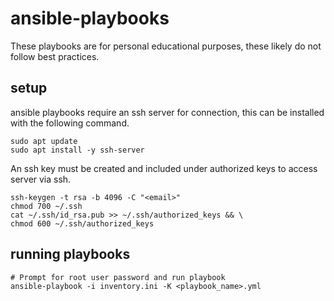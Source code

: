 # ansible-playbooks
These playbooks are for personal educational purposes, these likely do not follow best practices.

## setup
ansible playbooks require an ssh server for connection, this can be installed with the following command.
```
sudo apt update
sudo apt install -y ssh-server
```

An ssh key must be created and included under authorized keys to access server via ssh.
```
ssh-keygen -t rsa -b 4096 -C "<email>"
chmod 700 ~/.ssh
cat ~/.ssh/id_rsa.pub >> ~/.ssh/authorized_keys && \
chmod 600 ~/.ssh/authorized_keys
```

## running playbooks
```
# Prompt for root user password and run playbook
ansible-playbook -i inventory.ini -K <playbook_name>.yml
```

